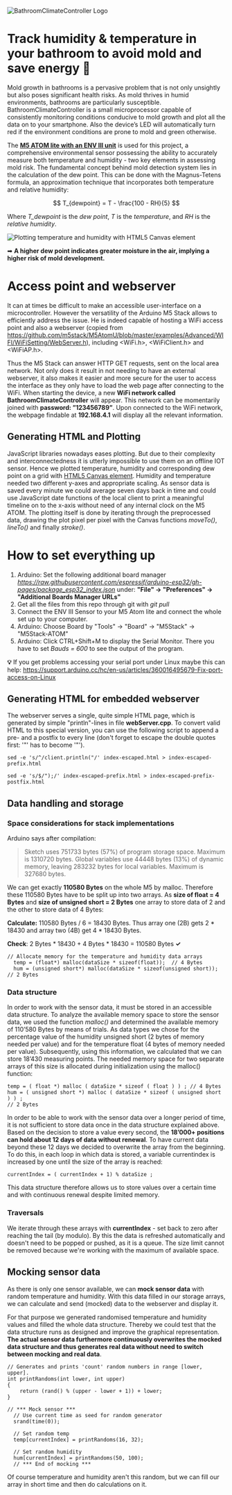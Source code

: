 ![BathroomClimateController Logo](https://github.com/oliolioli/BathroomClimateController/blob/main/screenshots/logo.png)

# Track humidity & temperature in your bathroom to avoid mold and save energy 🛁 #

Mold growth in bathrooms is a pervasive problem that is not only unsightly but also poses significant health risks. As mold thrives in humid environments, bathrooms are particularly
susceptible. BathroomClimateController is a small microprocessor capable of consistently monitoring conditions conducive to mold growth and plot all the data on to your smartphone. 
Also the device’s LED will automatically turn red if the environment conditions are prone to mold and green otherwise.

The [**M5 ATOM lite with an ENV III unit**](https://shop.m5stack.com/collections/m5-sensor/products/env-iii-unit-with-temperature-humidity-air-pressure-sensor-sht30-qmp6988) is used for this project, a comprehensive environmental sensor possessing the ability to accurately measure both temperature and humidity - two
key elements in assessing mold risk. The fundamental concept behind mold detection system lies in the calculation of the dew point. This can be done with the Magnus-Tetens formula, an approximation technique
that incorporates both temperature and relative humidity:

$$ T_{dewpoint} = T - \frac{100 - RH}{5} $$

Where *T_dewpoint* is the *dew point*, *T* is the *temperature*, and *RH* is the *relative humidity*.

![Plotting temperature and humidity with HTML5 Canvas element](https://github.com/oliolioli/BathroomClimateController/blob/main/screenshots/plot.png)

➡ **A higher dew point indicates greater moisture in the air, implying a higher risk of mold development.**

# Access point and webserver ##
It can at times be difficult to make an accessible user-interface on a microcontroller. However the versatility of the Arduino M5 Stack allows to efficiently address the issue. He is indeed capable of hosting a WiFi access point and also a webserver (copied from https://github.com/m5stack/M5AtomU/blob/master/examples/Advanced/WIFI/WiFiSetting/WebServer.h), including <WiFi.h>, <WiFiClient.h> and <WiFiAP.h>.

Thus the M5 Stack can answer HTTP GET requests, sent on the local area network. Not only does it result in not needing to have an external webserver, it also makes it easier and more secure for the user to access the interface as they only have to load the web page after connecting to the WiFi. When starting the device, a new **WiFi network called BathroomClimateController** will appear. This network can be momentarily joined with **password: ”123456789”**. Upon connected to the WiFi network, the webpage findable at **192.168.4.1** will display all the relevant information.

## Generating HTML and Plotting ##
JavaScript libraries nowadays eases plotting. But due to their complexity and interconnectedness it is utterly impossible to use them on an offline IOT sensor. Hence we plotted temperature, humidity and corresponding dew point on a grid with [HTML5 Canvas element](https://en.wikipedia.org/wiki/Canvas_element). Humidity and temperature needed two different y-axes and appropriate scaling. As sensor data is saved every minute we could average seven days back in time and could use JavaScript date functions of the local client to print a meaningful timeline on to the x-axis without need of any internal clock on the M5 ATOM. The plotting itself is done by iterating through the preprocessed data, drawing the plot pixel per pixel with the Canvas functions *moveTo()*, *lineTo()* and finally *stroke()*.



# How to set everything up #

1. Arduino: Set the following additional board manager _https://raw.githubusercontent.com/espressif/arduino-esp32/gh-pages/package_esp32_index.json_ under: **"File" → "Preferences" → "Additional Boards Manager URLs"** 
2. Get all the files from this repo through git with _git pull_
3. Connect the ENV III Sensor to your M5 Atom lite and connect the whole set up to your computer.
4. Arduino: Choose Board by "Tools" → "Board" → "M5Stack" → "M5Stack-ATOM"
5. Arduino: Click CTRL+Shift+M to display the Serial Monitor. There you have to set *Bauds = 600* to see the output of the program.

**💡** If you get problems accessing your serial port under Linux maybe this can help: https://support.arduino.cc/hc/en-us/articles/360016495679-Fix-port-access-on-Linux

## Generating HTML for embedded webserver ##
The webserver serves a single, quite simple HTML page, which is generated by simple "println"-lines in file **webServer.cpp**. To convert valid HTML to this special version, you can use the following script to append a pre- and a postfix to every line (don't forget to escape the double quotes first: '"' has to become '\"').

```
sed -e 's/^/client.println("/' index-escaped.html > index-escaped-prefix.html
```

```
sed -e 's/$/");/' index-escaped-prefix.html > index-escaped-prefix-postfix.html
```

## Data handling and storage ##

### Space considerations for stack implementations ###
Arduino says after compilation:

>Sketch uses 751733 bytes (57%) of program storage space. Maximum is 1310720 bytes.
Global variables use 44448 bytes (13%) of dynamic memory, leaving 283232 bytes for local variables. Maximum is 327680 bytes.

We can get exactly **110580 Bytes** on the whole M5 by malloc. Therefore these 110580 Bytes have to be split up into two arrays. As **size of float = 4 Bytes** and **size of unsigned short = 2 Bytes** one array to store data of 2 and the other to store data of 4 Bytes:

**Calculate:** 110580 Bytes / 6 = 18430 Bytes. Thus array one (2B) gets 2 * 18430 and array two (4B) get 4 * 18430 Bytes.

**Check**: 2 Bytes * 18430 + 4 Bytes * 18430 = 110580 Bytes **✓**

```
// Allocate memory for the temperature and humidity data arrays
  temp = (float*) malloc(dataSize * sizeof(float));  // 4 Bytes
  hum = (unsigned short*) malloc(dataSize * sizeof(unsigned short));  // 2 Bytes
```

### Data structure ### 

In order to work with the sensor data, it must be stored in an accessible data structure. To analyze the available memory space to store the sensor data, we used the function *malloc()* and determined the available memory of 110’580 Bytes by means of trials. As data types we chose for the percentage value of the humidity unsigned short (2 bytes of memory needed per value) and for the temperature float (4 bytes of memory needed per value). Subsequently, using this information, we calculated that we can store 18’430 measuring points. The needed memory space for two separate arrays of this size is allocated during initialization using the malloc() function:

```
temp = ( float *) malloc ( dataSize * sizeof ( float ) ) ; // 4 Bytes
hum = ( unsigned short *) malloc ( dataSize * sizeof ( unsigned short ) ) ;
// 2 Bytes
```

In order to be able to work with the sensor data over a longer period of time, it is not sufficient to store data once in the data structure explained above. Based on the decision to store a value
every second, the **18’000+ positions can hold about 12 days of data without renewal**. To have current data beyond these 12 days we decided to overwrite the array from the beginning. To do this, in each loop in which data is stored, a variable currentindex is increased by one until
the size of the array is reached:

```
currentIndex = ( currentIndex + 1) % dataSize ;
```

This data structure therefore allows us to store values over a certain time and with continuous renewal despite limited memory.

### Traversals ###
We iterate through these arrays with **currentIndex** - set back to zero after reaching the tail (by modulo). By this the data is refreshed automatically and doesn't need to be popped or pushed, as it is a queue. The size limit cannot be removed because we're working with the maximum of available space.

## Mocking sensor data ##
As there is only one sensor available, we can **mock sensor data** with random temperature and humidity. With this data filled in our storage arrays, we can calculate and send (mocked) data to the webserver and display it.

For that purpose we generated randomised temperature and humidity values and filled the whole data structure. Thereby we could test that the data structure runs as designed and improve the graphical representation. **The actual sensor data furthermore continuously overwrites the mocked data structure and thus generates real data without need to switch between mocking and real data**.

```
// Generates and prints 'count' random numbers in range [lower, upper].
int printRandoms(int lower, int upper)
{
    return (rand() % (upper - lower + 1)) + lower;
}
```

```
// *** Mock sensor ***
  // Use current time as seed for random generator
  srand(time(0));
  
  // Set random temp
  temp[currentIndex] = printRandoms(16, 32);  

  // Set random humidity
  hum[currentIndex] = printRandoms(50, 100);
  // *** End of mocking ***
```
Of course temperature and humidity aren't this random, but we can fill our array in short time and then do calculations on it.
